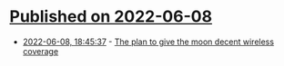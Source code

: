 # [Published on 2022-06-08](index.md)

* [2022-06-08, 18:45:37](https://news.ycombinator.com/item?id=31672176) - [The plan to give the moon decent wireless coverage](https://spectrum.ieee.org/lunar-communications)
